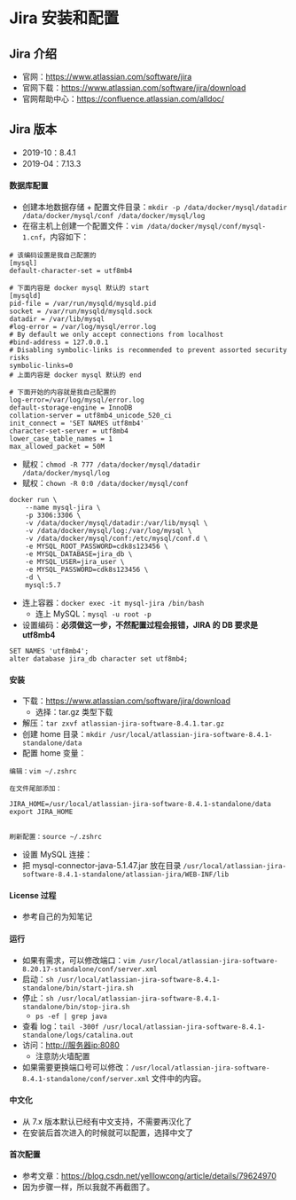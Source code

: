 # Jira 安装和配置


## Jira 介绍

- 官网：<https://www.atlassian.com/software/jira>
- 官网下载：<https://www.atlassian.com/software/jira/download>
- 官网帮助中心：<https://confluence.atlassian.com/alldoc/>

## Jira 版本

- 2019-10：8.4.1
- 2019-04：7.13.3

#### 数据库配置


- 创建本地数据存储 + 配置文件目录：`mkdir -p /data/docker/mysql/datadir /data/docker/mysql/conf /data/docker/mysql/log`
- 在宿主机上创建一个配置文件：`vim /data/docker/mysql/conf/mysql-1.cnf`，内容如下：

```
# 该编码设置是我自己配置的
[mysql]
default-character-set = utf8mb4

# 下面内容是 docker mysql 默认的 start
[mysqld]
pid-file = /var/run/mysqld/mysqld.pid
socket = /var/run/mysqld/mysqld.sock
datadir = /var/lib/mysql
#log-error = /var/log/mysql/error.log
# By default we only accept connections from localhost
#bind-address = 127.0.0.1
# Disabling symbolic-links is recommended to prevent assorted security risks
symbolic-links=0
# 上面内容是 docker mysql 默认的 end

# 下面开始的内容就是我自己配置的
log-error=/var/log/mysql/error.log
default-storage-engine = InnoDB
collation-server = utf8mb4_unicode_520_ci
init_connect = 'SET NAMES utf8mb4'
character-set-server = utf8mb4
lower_case_table_names = 1
max_allowed_packet = 50M
```

- 赋权：`chmod -R 777 /data/docker/mysql/datadir /data/docker/mysql/log`
- 赋权：`chown -R 0:0 /data/docker/mysql/conf`


```
docker run \
	--name mysql-jira \
	-p 3306:3306 \
	-v /data/docker/mysql/datadir:/var/lib/mysql \
    -v /data/docker/mysql/log:/var/log/mysql \
    -v /data/docker/mysql/conf:/etc/mysql/conf.d \
	-e MYSQL_ROOT_PASSWORD=cdk8s123456 \
	-e MYSQL_DATABASE=jira_db \
	-e MYSQL_USER=jira_user \
	-e MYSQL_PASSWORD=cdk8s123456 \
	-d \
	mysql:5.7
```

- 连上容器：`docker exec -it mysql-jira /bin/bash`
	- 连上 MySQL：`mysql -u root -p`
- 设置编码：**必须做这一步，不然配置过程会报错，JIRA 的 DB 要求是 utf8mb4**

```
SET NAMES 'utf8mb4';
alter database jira_db character set utf8mb4;
```


#### 安装

- 下载：<https://www.atlassian.com/software/jira/download>
    - 选择：tar.gz 类型下载
- 解压：`tar zxvf atlassian-jira-software-8.4.1.tar.gz`
- 创建 home 目录：`mkdir /usr/local/atlassian-jira-software-8.4.1-standalone/data`
- 配置 home 变量：

```
编辑：vim ~/.zshrc

在文件尾部添加：

JIRA_HOME=/usr/local/atlassian-jira-software-8.4.1-standalone/data
export JIRA_HOME


刷新配置：source ~/.zshrc
```

- 设置 MySQL 连接：
- 把 mysql-connector-java-5.1.47.jar 放在目录 `/usr/local/atlassian-jira-software-8.4.1-standalone/atlassian-jira/WEB-INF/lib`


#### License 过程

- 参考自己的为知笔记


#### 运行

- 如果有需求，可以修改端口：`vim /usr/local/atlassian-jira-software-8.20.17-standalone/conf/server.xml`
- 启动：`sh /usr/local/atlassian-jira-software-8.4.1-standalone/bin/start-jira.sh`
- 停止：`sh /usr/local/atlassian-jira-software-8.4.1-standalone/bin/stop-jira.sh`
    - `ps -ef | grep java`
- 查看 log：`tail -300f /usr/local/atlassian-jira-software-8.4.1-standalone/logs/catalina.out`
- 访问：<http://服务器ip:8080>
    - 注意防火墙配置
- 如果需要更换端口号可以修改：`/usr/local/atlassian-jira-software-8.4.1-standalone/conf/server.xml` 文件中的内容。


#### 中文化

- 从 7.x 版本默认已经有中文支持，不需要再汉化了
- 在安装后首次进入的时候就可以配置，选择中文了
        

#### 首次配置

- 参考文章：<https://blog.csdn.net/yelllowcong/article/details/79624970>
- 因为步骤一样，所以我就不再截图了。

    
